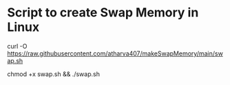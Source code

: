 # Script to create Swap Memory in Linux

curl -O https://raw.githubusercontent.com/atharva407/makeSwapMemory/main/swap.sh


chmod +x swap.sh && ./swap.sh
